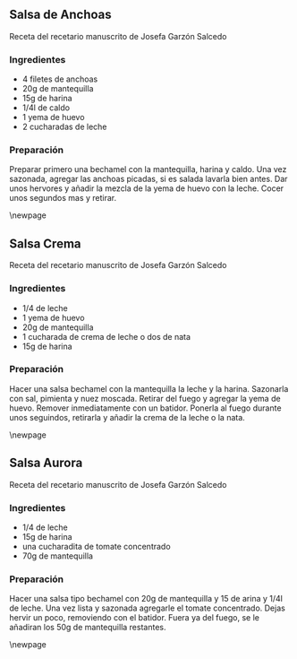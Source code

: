 ## Salsa de Anchoas

Receta del recetario manuscrito de Josefa Garzón Salcedo

### Ingredientes

- 4 filetes de anchoas
- 20g de mantequilla
- 15g de harina
- 1/4l de caldo
- 1 yema de huevo
- 2 cucharadas de leche

### Preparación

Preparar primero una bechamel con la mantequilla, harina y caldo.
Una vez sazonada, agregar las anchoas picadas, si es salada lavarla bien antes.
Dar unos hervores y añadir la mezcla de la yema de huevo con la leche.
Cocer unos segundos mas y retirar.

\newpage

## Salsa Crema

Receta del recetario manuscrito de Josefa Garzón Salcedo

### Ingredientes

- 1/4 de leche
- 1 yema de huevo
- 20g de mantequilla
- 1 cucharada de crema de leche o dos de nata
- 15g de harina

### Preparación

Hacer una salsa bechamel con la mantequilla la leche y la harina.
Sazonarla con sal, pimienta y nuez moscada.
Retirar del fuego y agregar la yema de huevo.
Remover inmediatamente con un batidor.
Ponerla al fuego durante unos seguindos, retirarla y añadir la crema de la leche o la nata.

\newpage

## Salsa Aurora

Receta del recetario manuscrito de Josefa Garzón Salcedo

### Ingredientes

- 1/4 de leche
- 15g de harina
- una cucharadita de tomate concentrado
- 70g de mantequilla

### Preparación

Hacer una salsa tipo bechamel con 20g de mantequilla y 15 de arina y 1/4l de leche.
Una vez lista y sazonada agregarle el tomate concentrado.
Dejas hervir un poco, removiendo con el batidor.
Fuera ya del fuego, se le añadiran los 50g de mantequilla restantes.


\newpage

